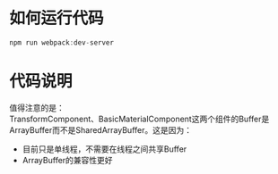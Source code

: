 # 如何运行代码

```js
npm run webpack:dev-server
```

# 代码说明

值得注意的是：  
TransformComponent、BasicMaterialComponent这两个组件的Buffer是ArrayBuffer而不是SharedArrayBuffer。这是因为：

- 目前只是单线程，不需要在线程之间共享Buffer
- ArrayBuffer的兼容性更好